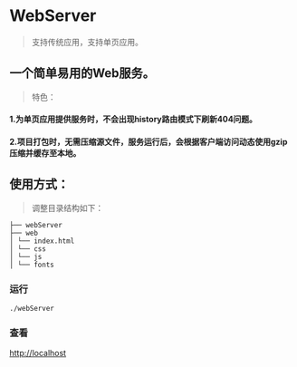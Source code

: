 # WebServer

> 支持传统应用，支持单页应用。

## 一个简单易用的Web服务。

> 特色：

#### 1.为单页应用提供服务时，不会出现history路由模式下刷新404问题。
#### 2.项目打包时，无需压缩源文件，服务运行后，会根据客户端访问动态使用gzip压缩并缓存至本地。

## 使用方式：

> 调整目录结构如下：

```
├── webServer
├── web
│ └── index.html
│ └── css
│ └── js
│ └── fonts
```

### 运行

```
./webServer
```

### 查看

[http://localhost](http://localhost)

